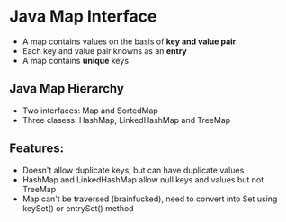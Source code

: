 # Java Map Interface
- A map contains values on the basis of **key and value pair**.
- Each key and value pair knowns as an **entry**
- A map contains **unique** keys

## Java Map Hierarchy
- Two interfaces: Map and SortedMap
- Three clasess: HashMap, LinkedHashMap and TreeMap

## Features:
- Doesn't allow duplicate keys, but can have duplicate values
- HashMap and LinkedHashMap allow null keys and values but not TreeMap
- Map can't be traversed (brainfucked), need to convert into Set using keySet() or entrySet() method

